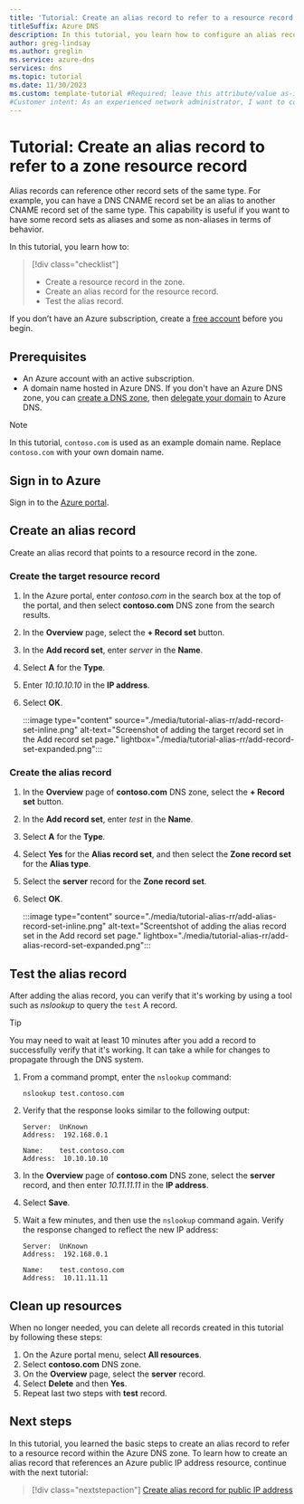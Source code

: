 ```yaml
---
title: 'Tutorial: Create an alias record to refer to a resource record in a zone'
titleSuffix: Azure DNS
description: In this tutorial, you learn how to configure an alias record to reference a resource record within the zone.
author: greg-lindsay
ms.author: greglin
ms.service: azure-dns
services: dns
ms.topic: tutorial
ms.date: 11/30/2023
ms.custom: template-tutorial #Required; leave this attribute/value as-is.
#Customer intent: As an experienced network administrator, I want to configure Azure an DNS alias record to refer to a resource record within the zone.
---
```


# Tutorial: Create an alias record to refer to a zone resource record

Alias records can reference other record sets of the same type. For example, you can have a DNS CNAME record set be an alias to another CNAME record set of the same type. This capability is useful if you want to have some record sets as aliases and some as non-aliases in terms of behavior.

In this tutorial, you learn how to:

> [!div class="checklist"]
> * Create a resource record in the zone.
> * Create an alias record for the resource record.
> * Test the alias record.

If you don’t have an Azure subscription, create a [free account](https://azure.microsoft.com/free/?WT.mc_id=A261C142F) before you begin.

## Prerequisites

* An Azure account with an active subscription.
* A domain name hosted in Azure DNS. If you don't have an Azure DNS zone, you can [create a DNS zone](./dns-delegate-domain-azure-dns.md#create-a-dns-zone), then [delegate your domain](dns-delegate-domain-azure-dns.md#delegate-the-domain) to Azure DNS.

> [!NOTE]
> In this tutorial, `contoso.com` is used as an example domain name. Replace `contoso.com` with your own domain name.

## Sign in to Azure

Sign in to the [Azure portal](https://portal.azure.com).

## Create an alias record

Create an alias record that points to a resource record in the zone.

### Create the target resource record
1. In the Azure portal, enter *contoso.com* in the search box at the top of the portal, and then select **contoso.com** DNS zone from the search results.
1. In the **Overview** page, select the **+ Record set** button.
1. In the **Add record set**, enter *server* in the **Name**.
1. Select **A** for the **Type**.
1. Enter *10.10.10.10* in the **IP address**.
1. Select **OK**.

    :::image type="content" source="./media/tutorial-alias-rr/add-record-set-inline.png" alt-text="Screenshot of adding the target record set in the Add record set page." lightbox="./media/tutorial-alias-rr/add-record-set-expanded.png":::

### Create the alias record
1. In the **Overview** page of **contoso.com** DNS zone, select the **+ Record set** button.
1. In the **Add record set**, enter *test* in the **Name**.
1. Select **A** for the **Type**.
1. Select **Yes** for the **Alias record set**, and then select the **Zone record set** for the **Alias type**.
1. Select the **server** record for the **Zone record set**.
1. Select **OK**.

    :::image type="content" source="./media/tutorial-alias-rr/add-alias-record-set-inline.png" alt-text="Screentshot of adding the alias record set in the Add record set page." lightbox="./media/tutorial-alias-rr/add-alias-record-set-expanded.png":::

## Test the alias record

After adding the alias record, you can verify that it's working by using a tool such as *nslookup* to query the `test` A record. 

> [!TIP]
> You may need to wait at least 10 minutes after you add a record to successfully verify that it's working. It can take a while for changes to propagate through the DNS system.

1. From a command prompt, enter the `nslookup` command:

   ```
   nslookup test.contoso.com
   ```

1. Verify that the response looks similar to the following output:

    ```
    Server:  UnKnown
    Address:  192.168.0.1

    Name:    test.contoso.com
    Address:  10.10.10.10
    ```

1. In the **Overview** page of **contoso.com** DNS zone, select the **server** record, and then enter *10.11.11.11* in the **IP address**.

1. Select **Save**.

1. Wait a few minutes, and then use the `nslookup` command again. Verify the response changed to reflect the new IP address:


    ```
    Server:  UnKnown
    Address:  192.168.0.1

    Name:    test.contoso.com
    Address:  10.11.11.11
    ```

## Clean up resources

When no longer needed, you can delete all records created in this tutorial by following these steps:

1. On the Azure portal menu, select **All resources**.
1. Select **contoso.com** DNS zone.
1. On the **Overview** page, select the **server** record.
1. Select **Delete** and then **Yes**.
1. Repeat last two steps with **test** record.

## Next steps

In this tutorial, you learned the basic steps to create an alias record to refer to a resource record within the Azure DNS zone. To learn how to create an alias record that references an Azure public IP address resource, continue with the next tutorial:

> [!div class="nextstepaction"]
> [Create alias record for public IP address](tutorial-alias-pip.md)
